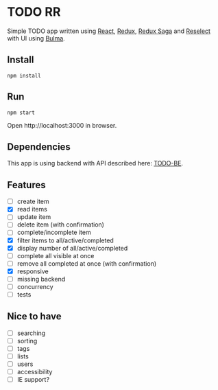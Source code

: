 # TODO RR

Simple TODO app written using [React](https://reactjs.org), [Redux](https://redux.js.org), [Redux Saga](https://redux-saga.js.org) and [Reselect](https://github.com/reduxjs/reselect) with UI using [Bulma](https://bulma.io).

## Install

```
npm install
```

## Run

```
npm start
```

Open http://localhost:3000 in browser.

## Dependencies

This app is using backend with API described here: [TODO-BE](https://github.com/morosystems/todo-be).

## Features

- [ ] create item
- [x] read items
- [ ] update item
- [ ] delete item (with confirmation)
- [ ] complete/incomplete item
- [x] filter items to all/active/completed
- [x] display number of all/active/completed
- [ ] complete all visible at once
- [ ] remove all completed at once (with confirmation)
- [x] responsive
- [ ] missing backend
- [ ] concurrency
- [ ] tests

## Nice to have

- [ ] searching
- [ ] sorting
- [ ] tags
- [ ] lists
- [ ] users
- [ ] accessibility
- [ ] IE support?
